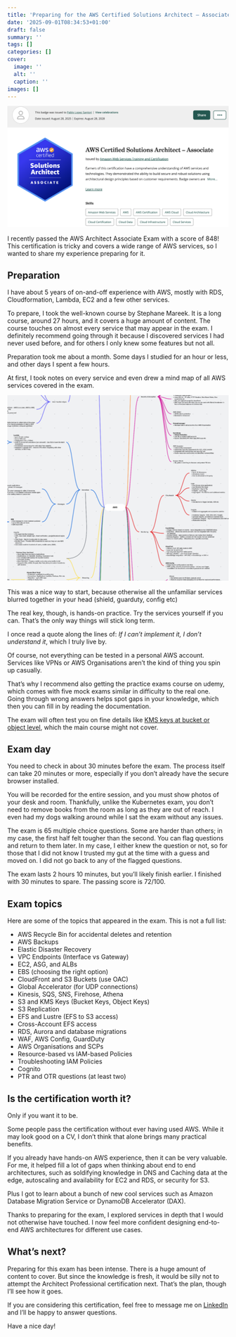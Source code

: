 ```yaml
---
title: 'Preparing for the AWS Certified Solutions Architect – Associate Exam'
date: '2025-09-01T08:34:53+01:00'
draft: false 
summary: ''
tags: []
categories: []
cover:
  image: ''
  alt: ''
  caption: ''
images: []
---
```


![](./aws-architect-associate-cert.png)

I recently passed the AWS Architect Associate Exam with a score of 848! This certification is tricky and covers a wide range of AWS services, so I wanted to share my experience preparing for it.  

## Preparation

I have about 5 years of on-and-off experience with AWS, mostly with RDS, Cloudformation, Lambda, EC2 and a few other services.  

To prepare, I took the well-known course by Stephane Mareek. It is a long course, around 27 hours, and it covers a huge amount of content. The course touches on almost every service that may appear in the exam. I definitely recommend going through it because I discovered services I had never used before, and for others I only knew some features but not all.  

Preparation took me about a month. Some days I studied for an hour or less, and other days I spent a few hours.  

At first, I took notes on every service and even drew a mind map of all AWS services covered in the exam.  

![AWS Mindmap](./aws_mindmap.png)  

This was a nice way to start, because otherwise all the unfamiliar services blurred together in your head (shield, guarduty, config etc) 

The real key, though, is hands-on practice. Try the services yourself if you can. That’s the only way things will stick long term. 

I once read a quote along the lines of: *If I can’t implement it, I don’t understand it*, which I truly live by. 

Of course, not everything can be tested in a personal AWS account. Services like VPNs or AWS Organisations aren’t the kind of thing you spin up casually.  

That’s why I recommend also getting the practice exams course on udemy, which comes with five mock exams similar in difficulty to the real one. Going through wrong answers helps spot gaps in your knowledge, which then you can fill in by reading the documentation.  

The exam will often test you on fine details like [KMS keys at bucket or object level](https://docs.aws.amazon.com/AmazonS3/latest/userguide/bucket-key.html), which the main course might not cover.  

## Exam day

You need to check in about 30 minutes before the exam. The process itself can take 20 minutes or more, especially if you don’t already have the secure browser installed.  

You will be recorded for the entire session, and you must show photos of your desk and room. Thankfully, unlike the Kubernetes exam, you don’t need to remove books from the room as long as they are out of reach. I even had my dogs walking around while I sat the exam without any issues.  

The exam is 65 multiple choice questions. Some are harder than others; in my case, the first half felt tougher than the second. You can flag questions and return to them later. In my case, I either knew the question or not, so for those that I did not know I trusted my gut at the time with a guess and moved on. I did not go back to any of the flagged questions.

The exam lasts 2 hours 10 minutes, but you’ll likely finish earlier. I finished with 30 minutes to spare. The passing score is 72/100.

## Exam topics

Here are some of the topics that appeared in the exam. This is not a full list:  

- AWS Recycle Bin for accidental deletes and retention  
- AWS Backups  
- Elastic Disaster Recovery  
- VPC Endpoints (Interface vs Gateway)  
- EC2, ASG, and ALBs  
- EBS (choosing the right option)  
- CloudFront and S3 Buckets (use OAC)  
- Global Accelerator (for UDP connections)  
- Kinesis, SQS, SNS, Firehose, Athena  
- S3 and KMS Keys (Bucket Keys, Object Keys)  
- S3 Replication  
- EFS and Lustre (EFS to S3 access)  
- Cross-Account EFS access  
- RDS, Aurora and database migrations  
- WAF, AWS Config, GuardDuty  
- AWS Organisations and SCPs  
- Resource-based vs IAM-based Policies  
- Troubleshooting IAM Policies  
- Cognito  
- PTR and OTR questions (at least two)  

## Is the certification worth it?

Only if you want it to be.  

Some people pass the certification without ever having used AWS. While it may look good on a CV, I don’t think that alone brings many practical benefits.  

If you already have hands-on AWS experience, then it can be very valuable. For me, it helped fill a lot of gaps when thinking about end to end architectures, such as soldifying knowledge in DNS and Caching data at the edge, autoscaling and availability for EC2 and RDS, or security for S3.

Plus I got to learn about a bunch of new cool services such as Amazon Database Migration Service or DynamoDB Accelerator (DAX).

Thanks to preparing for the exam, I explored services in depth that I would not otherwise have touched. I now feel more confident designing end-to-end AWS architectures for different use cases.  

## What’s next?

Preparing for this exam has been intense. There is a huge amount of content to cover. But since the knowledge is fresh, it would be silly not to attempt the Architect Professional certification next. That’s the plan, though I’ll see how it goes.  

If you are considering this certification, feel free to message me on [LinkedIn](https://www.linkedin.com/in/lopezsantoripablo/) and I’ll be happy to answer questions.  

Have a nice day!  
